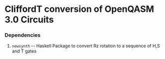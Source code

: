 # CliffordT conversion of OpenQASM 3.0 Circuits

### Dependencies
1. `newsynth` -- Haskell Package to convert Rz rotation to a sequence of H,S and T gates